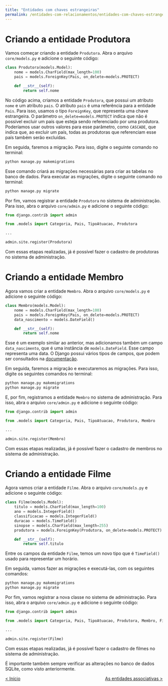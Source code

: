 ```yaml
---
title: "Entidades com chaves estrangeiras"
permalink: /entidades-com-relacionamentos/entidades-com-chaves-estrangeiras
---
```


# Criando a entidade Produtora

Vamos começar criando a entidade `Produtora`. Abra o arquivo `core/models.py` e adicione o seguinte código:

```python
class Produtora(models.Model):
    nome = models.CharField(max_length=100)
    pais = models.ForeignKey(Pais, on_delete=models.PROTECT)

    def __str__(self):
        return self.nome
```

No código acima, criamos a entidade `Produtora`, que possui um atributo `nome` e um atributo `pais`. O atributo `pais` é uma referência para a entidade `Pais`. Para isso, usamos o tipo `ForeignKey`, que representa uma chave estrangeira. O parâmetro `on_delete=models.PROTECT` indica que não é possível excluir um país que esteja sendo referenciado por uma produtora. Poderíamos usar outros valores para esse parâmetro, como `CASCADE`, que indica que, ao excluir um país, todas as produtoras que referenciam esse país também serão excluídas.

Em seguida, faremos a migração. Para isso, digite o seguinte comando no terminal:

```bash
python manage.py makemigrations
```

Esse comando criará as migrações necessárias para criar as tabelas no banco de dados. Para executar as migrações, digite o seguinte comando no terminal:

```bash
python manage.py migrate
```

Por fim, vamos registrar a entidade `Produtora` no sistema de administração. Para isso, abra o arquivo `core/admin.py` e adicione o seguinte código:

```python
from django.contrib import admin

from .models import Categoria, Pais, TipoAtuacao, Produtora

...

admin.site.register(Produtora)
```

Com essas etapas realizadas, já é possível fazer o cadastro de produtoras no sistema de administração.

# Criando a entidade Membro

Agora vamos criar a entidade `Membro`. Abra o arquivo `core/models.py` e adicione o seguinte código:

```python
class Membro(models.Model):
    nome = models.CharField(max_length=100)
    pais = models.ForeignKey(Pais, on_delete=models.PROTECT)
    data_nascimento = models.DateField()

    def __str__(self):
        return self.nome
```

Esse é um exemplo similar ao anterior, mas adicionamos também um campo `data_nascimento`, que é uma instância de `models.DateField`. Esse campo representa uma data. O Django possui vários tipos de campos, que podem ser consultados na [documentação](https://docs.djangoproject.com/pt-br/4.2/ref/models/fields/).

Em seguida, faremos a migração e executaremos as migrações. Para isso, digite os seguintes comandos no terminal:

```bash
python manage.py makemigrations
python manage.py migrate
```

E, por fim, registramos a entidade `Membro` no sistema de administração. Para isso, abra o arquivo `core/admin.py` e adicione o seguinte código:

```python
from django.contrib import admin

from .models import Categoria, Pais, TipoAtuacao, Produtora, Membro

...

admin.site.register(Membro)
```

Com essas etapas realizadas, já é possível fazer o cadastro de membros no sistema de administração.

# Criando a entidade Filme

Agora vamos criar a entidade `Filme`. Abra o arquivo `core/models.py` e adicione o seguinte código:

```python
class Filme(models.Model):
    titulo = models.CharField(max_length=100)
    ano = models.IntegerField()
    classificacao = models.IntegerField()
    duracao = models.TimeField()
    sinopse = models.CharField(max_length=255)
    produtora = models.ForeignKey(Produtora, on_delete=models.PROTECT)

    def __str__(self):
        return self.titulo
```

Entre os campos da entidade `Filme`, temos um novo tipo que é `TimeField()` usado para representar um horário. 

Em seguida, vamos fazer as migrações e executá-las, com os seguintes comandos:

```bash
python manage.py makemigrations
python manage.py migrate
```

Por fim, vamos registrar a nova classe no sistema de administração. Para isso, abra o arquivo `core/admin.py` e adicione o seguinte código:

```python
from django.contrib import admin

from .models import Categoria, Pais, TipoAtuacao, Produtora, Membro, Filme

...

admin.site.register(Filme)
```

Com essas etapas realizadas, já é possível fazer o cadastro de filmes no sistema de administração.

É importante também sempre verificar as alterações no banco de dados SQLite, como visto anteriormente.

<span style="display: flex; justify-content: space-between;"><span>[&lt; Início](. "Início")</span>
<span> 
[As entidades associativas &gt;](entidades-associativas "Próximo")  </span></span>